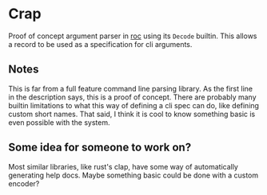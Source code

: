# Crap

Proof of concept argument parser in [roc](https://roc-lang.org) using its
`Decode` builtin. This allows a record to be used as a specification for cli arguments.

## Notes

This is far from a full feature command line parsing library. As the first
line in the description says, this is a proof of concept. There are probably
many builtin limitations to what this way of defining a cli spec can do, like
defining custom short names. That said, I think it is cool to know something
basic is even possible with the system.

## Some idea for someone to work on?

Most similar libraries, like rust's clap, have some way of automatically
generating help docs. Maybe something basic could be done with a custom
encoder?
